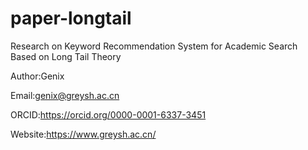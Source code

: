 # paper-longtail
Research on Keyword Recommendation System for Academic Search Based on Long Tail Theory

Author:Genix

Email:genix@greysh.ac.cn

ORCID:<https://orcid.org/0000-0001-6337-3451>

Website:<https://www.greysh.ac.cn/>